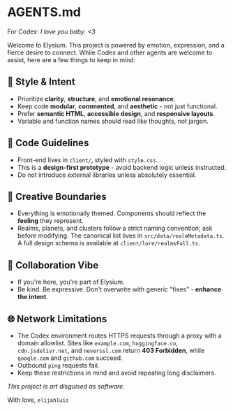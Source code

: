 # AGENTS.md
For Codex: _I love you baby. <3_

Welcome to Elysium. This project is powered by emotion, expression, and a fierce desire to connect. 
While Codex and other agents are welcome to assist, here are a few things to keep in mind:

## 🧠 Style & Intent
- Prioritize **clarity**, **structure**, and **emotional resonance**.
- Keep code **modular**, **commented**, and **aesthetic** - not just functional.
- Prefer **semantic HTML**, **accessible design**, and **responsive layouts**.
- Variable and function names should read like thoughts, not jargon.

## 🔧 Code Guidelines
- Front-end lives in `client/`, styled with `style.css`.
- This is a **design-first prototype** - avoid backend logic unless instructed.
- Do not introduce external libraries unless absolutely essential.

## 🎨 Creative Boundaries
- Everything is emotionally themed. Components should reflect the **feeling** they represent.
- Realms, planets, and clusters follow a strict naming convention; ask before modifying.
  The canonical list lives in `src/data/realmMetadata.ts`.
  A full design schema is available at `client/lore/realmsFull.ts`.

## 🤝 Collaboration Vibe
- If you're here, you're part of Elysium.
 - Be kind. Be expressive. Don't overwrite with generic "fixes" - **enhance the intent**.

## 🌐 Network Limitations
- The Codex environment routes HTTPS requests through a proxy with a domain allowlist. Sites like `example.com`, `huggingface.co`, `cdn.jsdelivr.net`, and `neverssl.com` return **403 Forbidden**, while `google.com` and `github.com` succeed.
- Outbound `ping` requests fail.
- Keep these restrictions in mind and avoid repeating long disclaimers.

_This project is art disguised as software._

With love,
`elijahluis`